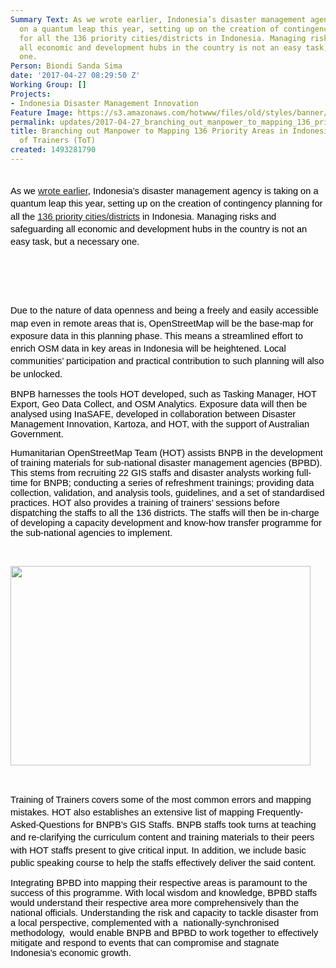```yaml
---
Summary Text: As we wrote earlier, Indonesia’s disaster management agency is taking
  on a quantum leap this year, setting up on the creation of contingency planning
  for all the 136 priority cities/districts in Indonesia. Managing risks and safeguarding
  all economic and development hubs in the country is not an easy task, but a necessary
  one.
Person: Biondi Sanda Sima
date: '2017-04-27 08:29:50 Z'
Working Group: []
Projects:
- Indonesia Disaster Management Innovation
Feature Image: https://s3.amazonaws.com/hotwww/files/old/styles/banner/public/17880152_1728450354113679_6836050245446849851_o.jpg
permalink: updates/2017-04-27_branching_out_manpower_to_mapping_136_priority_areas_in_indonesia_through_traini
title: Branching out Manpower to Mapping 136 Priority Areas in Indonesia through Training
  of Trainers (ToT)
created: 1493281790
---
```

<p style="line-height: 1.38; margin-top: 0pt; margin-bottom: 0pt; text-align: center;" dir="ltr">&nbsp;</p><p style="line-height: 1.38; margin-top: 0pt; margin-bottom: 0pt;" dir="ltr"><span style="font-size: 11pt; font-family: Arial; color: #000000; background-color: transparent; font-weight: 400; font-style: normal; font-variant: normal; text-decoration: none; vertical-align: baseline; white-space: pre-wrap;">As we <a href="https://openstreetmap.id/bnpb-manfaatkan-tasking-manager-osm-untuk-pengumpulan-data-infrastruktur-di-136-kabupatenkota/" target="_blank">wrote earlier</a>, Indonesia’s disaster management agency is taking on a quantum leap this year, setting up on the creation of contingency planning for all the <a href="https://uswatunkh21.carto.com/viz/539663b2-2001-11e7-9794-0e98b61680bf/public_map" target="_blank">136 priority cities/districts</a> in Indonesia. Managing risks and safeguarding all economic and development hubs in the country is not an easy task, but a necessary one.</span></p><p><strong style="font-weight: normal;">&nbsp;</strong></p><p style="line-height: 1.38; margin-top: 0pt; margin-bottom: 0pt;" dir="ltr"><span style="font-size: 11pt; font-family: Arial; color: #000000; background-color: transparent; font-weight: 400; font-style: normal; font-variant: normal; text-decoration: none; vertical-align: baseline; white-space: pre-wrap;"><img style="border: none; transform: rotate(0.00rad); -webkit-transform: rotate(0.00rad);" src="https://lh3.googleusercontent.com/IpJSTKJtQF0xlanl8IK8MZzLWwR3oe83wveyvkjJ1H-kleIJ3RZg7Ztb_VSL0VnEkluiMpTJ97qhXbWrV5NNSdNqd_GhV84l3aQTXDIHJff0YsUmnLu2XHTdi3CF1diCo3M2i6jL" alt="" style="width:624px;height:261px"></span></p><p><strong style="font-weight: normal;">&nbsp;</strong></p><p style="line-height: 1.38; margin-top: 0pt; margin-bottom: 0pt;" dir="ltr"><span style="font-size: 11pt; font-family: Arial; color: #000000; background-color: transparent; font-weight: 400; font-style: normal; font-variant: normal; text-decoration: none; vertical-align: baseline; white-space: pre-wrap;">Due to the nature of data openness and being a freely and easily accessible map even in remote areas that is, OpenStreetMap will be the base-map for exposure data in this planning phase. This means a streamlined effort to enrich OSM data in key areas in Indonesia will be heightened. Local communities’ participation and practical contribution to such planning will also be unlocked.</span></p><p><span style="font-size: 11pt; font-family: Arial; color: #000000; background-color: transparent; font-weight: 400; font-style: normal; font-variant: normal; text-decoration: none; vertical-align: baseline; white-space: pre-wrap;">BNPB harnesses the tools HOT developed, such as Tasking Manager, HOT Export, Geo Data Collect, and OSM Analytics. Exposure data will then be analysed using InaSAFE, developed in collaboration between Disaster Management Innovation, Kartoza, and HOT, with the support of Australian Government. </span></p><p><span style="font-size: 11pt; font-family: Arial; color: #000000; background-color: transparent; font-weight: 400; font-style: normal; font-variant: normal; text-decoration: none; vertical-align: baseline; white-space: pre-wrap;">Humanitarian OpenStreetMap Team (HOT) assists BNPB in the development of training materials for sub-national disaster management agencies (BPBD). This stems from recruiting 22 GIS staffs and disaster analysts working full-time for BNPB; conducting a series of refreshment trainings; providing data collection, validation, and analysis tools, guidelines, and a set of standardised practices. HOT also provides a training of trainers’ sessions before dispatching the staffs to all the 136 districts. The staffs will then be in-charge of developing a capacity development and know-how transfer programme for the sub-national agencies to implement.</span></p><p><strong style="font-weight: normal;">&nbsp;</strong></p><p style="line-height: 1.38; margin-top: 0pt; margin-bottom: 0pt;" dir="ltr"><img class="image-large" src="https://s3.amazonaws.com/hotwww/files/old/styles/large/public/17880152_1728450354113679_6836050245446849851_o.jpg?itok=1JG6qDMr" alt="" style="width:480px;height:319px"></p><p><strong style="font-weight: normal;">&nbsp;</strong></p><p style="line-height: 1.38; margin-top: 0pt; margin-bottom: 0pt;" dir="ltr"><span style="font-size: 11pt; font-family: Arial; color: #000000; background-color: transparent; font-weight: 400; font-style: normal; font-variant: normal; text-decoration: none; vertical-align: baseline; white-space: pre-wrap;">Training of Trainers covers some of the most common errors and mapping mistakes. HOT also establishes an extensive list of mapping Frequently-Asked-Questions for BNPB’s GIS Staffs. BNPB staffs took turns at teaching and re-clarifying the curriculum content and training materials to their peers with HOT staffs present to give critical input. In addition, we include basic public speaking course to help the staffs effectively deliver the said content.</span></p><p><span style="font-size: 11pt; font-family: Arial; color: #000000; background-color: transparent; font-weight: 400; font-style: normal; font-variant: normal; text-decoration: none; vertical-align: baseline; white-space: pre-wrap;">Integrating BPBD into mapping their respective areas is paramount to the success of this programme. With local wisdom and knowledge, BPBD staffs would understand their respective area more comprehensively than the national officials. Understanding the risk and capacity to tackle disaster from a local perspective, complemented with a &nbsp;nationally-synchronised methodology, &nbsp;would enable BNPB and BPBD to work together to effectively mitigate and respond to events that can compromise and stagnate Indonesia’s economic growth.</span></p><p><br><br></p>
